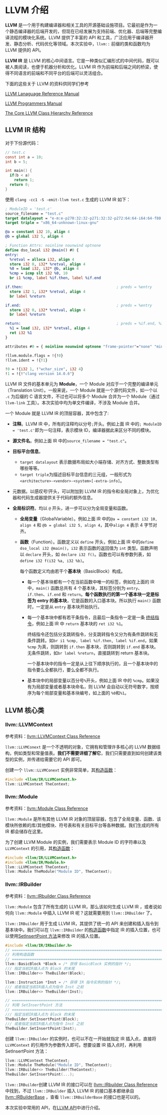 # LLVM 介绍

**LLVM** 是一个用于构建编译器和相关工具的开源基础设施项目。它最初是作为一个静态编译器的后端开发的，但现在已经发展为支持前端、优化器、后端等完整编译流程的模块化系统。LLVM 提供了丰富的 API 和工具，广泛应用于编译器开发、静态分析、代码优化等领域。本次实验中，`llvm::` 前缀的类和函数均为 LLVM 提供的 API。

**LLVM IR** 是 LLVM 的核心中间语言。它是一种类似汇编形式的中间代码，既可以被人类阅读，也便于机器分析和优化。LLVM IR 作为前端和后端之间的桥梁，使得不同语言的前端和不同平台的后端可以灵活组合。

下面的这些关于 LLVM 的资料供同学们参考

[LLVM Lanaguage Reference Manual](https://llvm.org/docs/LangRef.html)

[LLVM Programmers Manual](https://llvm.org/docs/ProgrammersManual.html)

[The Core LLVM Class Hierarchy Reference](https://www.llvm.org/docs/ProgrammersManual.html#id128)

## LLVM IR 结构

对于下份源代码：

```c
// test.c
const int a = 10;
int b = 5;

int main() {
  if(b < a)
    return 1;
  return 0;
}
```

使用 `clang -cc1 -S -emit-llvm test.c` 生成的 LLVM IR 如下：

```llvm
; ModuleID = 'test.c'
source_filename = "test.c"
target datalayout = "e-m:e-p270:32:32-p271:32:32-p272:64:64-i64:64-f80:128-n8:16:32:64-S128"
target triple = "x86_64-unknown-linux-gnu"

@a = constant i32 10, align 4
@b = global i32 5, align 4

; Function Attrs: noinline nounwind optnone
define dso_local i32 @main() #0 {
entry:
  %retval = alloca i32, align 4
  store i32 0, i32* %retval, align 4
  %0 = load i32, i32* @b, align 4
  %cmp = icmp slt i32 %0, 10
  br i1 %cmp, label %if.then, label %if.end

if.then:                                          ; preds = %entry
  store i32 1, i32* %retval, align 4
  br label %return

if.end:                                           ; preds = %entry
  store i32 0, i32* %retval, align 4
  br label %return

return:                                           ; preds = %if.end, %if.then
  %1 = load i32, i32* %retval, align 4
  ret i32 %1
}

attributes #0 = { noinline nounwind optnone "frame-pointer"="none" "min-legal-vector-width"="0" "no-trapping-math"="true" "stack-protector-buffer-size"="8" "target-features"="+cx8,+mmx,+sse,+sse2,+x87" }

!llvm.module.flags = !{!0}
!llvm.ident = !{!1}

!0 = !{i32 1, !"wchar_size", i32 4}
!1 = !{!"clang version 14.0.6"}
```

LLVM IR 文件的基本单元为 **Module**，一个 Module 对应于一个完整的编译单元（Translation Unit）。一般来说，一个 Module 就是一个源代码文件，如一个以 `.c` 为后缀的 C 语言文件，不过也可以将多个 Module 合并为一个 Module（通过 `llvm-link` 工具）。本次实验中均为单文件编译，不涉及 Module 合并。

一个 Module 就是 LLVM IR 的顶层容器，其中包含了:

- **注释**。LLVM IR 中，所有的注释均以分号`;`开头。例如上面 IR 中的`; ModuleID = 'test.c'`即为一句注释，表示模块 ID，编译器据此来区分不同的模块。
- **源文件名**。例如上面 IR 中的`source_filename = "test.c"`。
- **目标平台信息**。
  - `target datalayout` 表示数据布局如大小端存储、对齐方式、整数类型有哪些等等。
  - `target triple`为描述目标平台信息的三元组，一般形式为 `<architecture>-<vendor>-<system>[-extra-info]`。
- 元数据。以感叹号!开头，可以附加到 LLVM IR 的指令和全局对象上，为优化器和代码生成器提供关于代码的额外信息。
- **全局标识符**。均以 `@` 开头，进一步可以分为全局变量和函数。

  - **全局变量**（GlobalVariable）。例如上面 IR 中的`@a = constant i32 10, align 4` 和 `@b = global i32 5, align 4`，其中`align 4` 表示 4 字节对齐。
  - **函数**（Function）。函数定义以 `define` 开头，例如上面 IR 中的`define dso_local i32 @main()`，`i32` 表示函数的返回值为 `int` 类型。函数声明以 `declare` 开头，如 `declare i32 f()`。函数也可以有参数列表，如`define i32 f(i32 %a, i32 %b)`。

    每个函数定义均由若干个**基本块**（BasicBlock）构成。

    - 每一个基本块都有一个在当前函数中唯一的标签，例如在上面的 IR 中，`main()` 函数总共有 4 个基本块，其标签分别为 `entry`、`if.then`、`if.end` 和 `return`。**每个函数执行的第一个基本块一定是标签为 entry 的基本块**，它是函数的入口基本块。所以执行 `main()` 函数时，一定是从 `entry` 基本块开始执行。
    - 每一个基本块中都有若干条指令，且最后一条指令一定是一条 [终结指令](https://llvm.org/docs/LangRef.html#terminator-instructions)，例如上面 IR 中 `return` 基本块的 `ret i32 %1`。

      终结指令还包括分支跳转指令，分支跳转指令又分为有条件跳转和无条件跳转。如`br i1 %cmp, label %if.then, label %if.end`，如果 `%cmp` 为真，则跳转到 `if.then` 基本块，否则跳转到 `if.end` 基本块。无条件跳转，如`br label %return`，直接跳转到 return 基本块。

      一个基本块中的指令一定是从上往下顺序执行的，且一个基本块中的指令要么全都执行，要么全都不执行。

    - 基本块中的局部变量以百分号`%`开头，例如上面 IR 中的 `%cmp`。如果没有为局部变量或者基本块命名，则 LLVM 会自动以无符号数字，按顺序为每个局部变量和基本块编号，如上面的 `%0`和`%1`。

## LLVM 核心类

### llvm::LLVMContext

参考资料：[llvm::LLVMContext Class Reference](https://llvm.org/doxygen/classllvm_1_1LLVMContext.html)

`llvm::LLVMConext` 是一个不透明的对象，它拥有和管理许多核心的 LLVM 数据结构，例如类型和常量值表。**我们不需要详细了解它**，我们只需要直到如何创建该类型的实例，并传递给需要它的 API 即可。

创建一个 `llvm::LLVMConext` 实例非常简单，其[构造函数](https://llvm.org/doxygen/classllvm_1_1LLVMContext.html#a4eb1cb06b47255ef63fa4212866849e1)：

```cpp
#include <llvm/IR/LLVMContext.h>
llvm::LLVMContext TheContext;
```

### llvm::Module

参考资料：[llvm::Module Class Reference](https://llvm.org/doxygen/classllvm_1_1Module.html)

`llvm::Module` 是所有其他 LLVM IR 对象的顶层容器，包含了全局变量、函数、该模块所依赖的库/其他模块、符号表和有关目标平台等各种数据。我们生成的所有 IR 都会储存在这里。

为了创建 LLVM Module 的实例，我们需要表示 Module ID 的字符串以及 `LLVMContext` 的引用，其[构造函数](https://llvm.org/doxygen/classllvm_1_1Module.html#a378f93ece2ac999e500f07056cfe6528)：

```cpp
#include <llvm/IR/LLVMContext.h>
#include <llvm/IR/Module.h>
llvm::LLVMContext TheContext;
llvm::Module TheModule("Module ID", TheContext);
```

### llvm::IRBuilder

参考资料：[llvm::IRbuilder Class Reference](https://llvm.org/doxygen/classllvm_1_1IRBuilder.html)

`llvm::Module` 包含了所有生成的 LLVM IR，那么该如何生成 LLVM IR ，或者说如何向 `llvm::Module` 中插入 LLVM IR 呢？这就需要用到 `llvm::IRBuilder` 了。

`llvm::IRBuilder` 用于生成 LLVM IR，其提供了统一的 API 来创建和插入指令到基本块中。我们可以在 `llvm::IRBuilder` 的[构造函数](https://llvm.org/doxygen/classllvm_1_1IRBuilder.html#aa1e284a3ff6e4e6662223ed0b0cdd201)中指定 IR 的插入位置，也可以使用[SetInsertPoint 方法](https://llvm.org/doxygen/classllvm_1_1IRBuilderBase.html#ace45cae6925c65e9d6916e09dd5b17cc)来修改 IR 的插入位置。

```cpp
#include <llvm/IR/IRbuilder.h>
// ====================================================================
// 利用构造函数
// ====================================================================
llvm::BasicBlock *Block = /* 获得 BasicBlock 实例的指针 */;
/// 指定当前IR插入点为 Block 的末尾
llvm::IRBuilder<> TheBuilder(Block);

llvm::Instruction *Inst = /* 获得 IR 指令实例的指针 */;
/// 或者指定当前IR插入点为指令 Inst 之前
llvm::IRBuilder<> TheBuilder(Inst);

// ====================================================================
// 利用 SetInsertPoint 方法
// ====================================================================
/// 指定当前IR插入点为 Block 的末尾
TheBuilder.SetInsertPoint(Block);
/// 或者指定当前IR插入点为指令 Inst 之前
TheBuilder.SetInsertPoint(Inst);
```

创建 `llvm::IRBuilder` 的实例时，也可以不在一开始就指定 IR 插入点，直接将 `LLVMContext` 的引用作为参数传入即可。想要设置 IR 插入点时，再利用 SetInsertPoint 方法：

```cpp
llvm::LLVMContext TheContext;
llvm::Module TheModule("Module ID", TheContext);
llvm::IRBuilder<> TheBuilder(TheContext);
TheBuilder.SetInsertPoint(...);
```

`llvm::IRBuilder`创建 LLVM IR 的接口可以在 [llvm::IRbuilder Class Reference](https://llvm.org/doxygen/classllvm_1_1IRBuilder.html) 中找到，不过 `llvm::IRBuilder` 插入 LLVM IR 的接口基本都继承自 [llvm::IRBuilderBase](https://llvm.org/doxygen/classllvm_1_1IRBuilderBase.html) ，查看 `llvm::IRBuilderBase` 的接口也是可以的。

本次实验中常用的 API，在[LLVM API](task3_doc/apidoc.md)中进行介绍。
